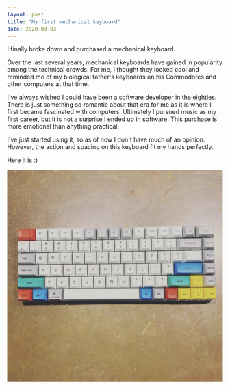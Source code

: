 ```yaml
---
layout: post
title: "My first mechanical keyboard" 
date: 2020-03-03
---
```


I finally broke down and purchased a mechanical keyboard.  

Over the last several years, mechanical keyboards have gained in popularity among the technical crowds.  For me, I thought they looked cool and reminded me of my biological father's keyboards on his Commodores and other computers at that time.

I've always wished I could have been a software developer in the eighties.      There is just something so romantic about that era for me as it is where I first became fascinated with computers.  Ultimately I pursued music as my first career, but it is not a surprise I ended up in software.  This purchase is more emotional than anything practical.

I've just started using it, so as of now I don't have much of an opinion.  However, the action and spacing on this keyboard fit my hands perfectly.  

Here it is :)

![My first mechanical keyboard](/assets/images/mechanical-keyboard.png)
